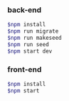 ### back-end
```sh
$npm install
$npm run migrate
$npm run makeseed
$npm run seed
$npm start dev
```

### front-end
```sh
$npm install
$npm start
```
